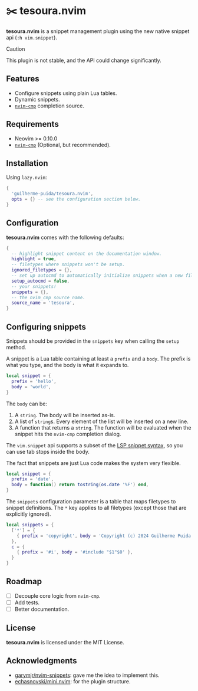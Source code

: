 # :scissors: tesoura.nvim

**tesoura.nvim** is a snippet management plugin using the new native snippet
api (`:h vim.snippet`).

> [!CAUTION]
> This plugin is not stable, and the API could change significantly.

## Features

- Configure snippets using plain Lua tables.
- Dynamic snippets.
- [`nvim-cmp`] completion source.

## Requirements

- Neovim >= 0.10.0
- [`nvim-cmp`] (Optional, but recommended).

## Installation

Using `lazy.nvim`:

```lua
{
  'guilherme-puida/tesoura.nvim',
  opts = {} -- see the configuration section below.
}
```

## Configuration

**tesoura.nvim** comes with the following defaults:

```lua
{
  -- highlight snippet content on the documentation window.
  highlight = true,
  -- filetypes where snippets won't be setup.
  ignored_filetypes = {},
  -- set up autocmd to automatically initialize snippets when a new filetype is opened.
  setup_autocmd = false,
  -- your snippets!
  snippets = {},
  -- the nvim_cmp source name.
  source_name = 'tesoura',
}
```

## Configuring snippets

Snippets should be provided in the `snippets` key when calling the `setup` method.

A snippet is a Lua table containing at least a `prefix` and a `body`. The
prefix is what you type, and the body is what it expands to.

```lua
local snippet = {
  prefix = 'hello',
  body = 'world',
}
```

The `body` can be:

1. A `string`. The body will be inserted as-is.
2. A list of `string`s. Every element of the list will be inserted on a new
   line.
3. A function that returns a `string`. The function will be evaluated when the
   snippet hits the `nvim-cmp` completion dialog.

The `vim.snippet` api supports a subset of the [LSP snippet syntax], so you can
use tab stops inside the body.

The fact that snippets are just Lua code makes the system very flexible.

```lua
local snippet = {
  prefix = 'date',
  body = function() return tostring(os.date '%F') end,
}
```

The `snippets` configuration parameter is a table that maps filetypes to
snippet definitions. The `*` key applies to all filetypes (except those that
are explicitly ignored).

```lua
local snippets = {
  ['*'] = {
    { prefix = 'copyright', body = 'Copyright (c) 2024 Guilherme Puida Moreira' },
  },
  c = {
    { prefix = '#i', body = '#include "$1"$0' },
  }
}
```

## Roadmap

- [ ] Decouple core logic from `nvim-cmp`.
- [ ] Add tests.
- [ ] Better documentation.

## License

**tesoura.nvim** is licensed under the MIT License.

## Acknowledgments

- [garymjr/nvim-snippets](https://github.com/garymjr/nvim-snippets): gave me the idea to implement this.
- [echasnovski/mini.nvim](https://github.com/echasnovski/mini.nvim): for the plugin structure.

[`nvim-cmp`]: https://github.com/hrsh7th/nvim-cmp
[LSP snippet syntax]: https://microsoft.github.io/language-server-protocol/specifications/lsp/3.17/specification/#snippet_syntax
